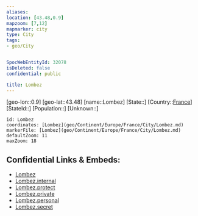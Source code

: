 ```yaml
---
aliases: 
location: [43.48,0.9]
mapzoom: [7,12] 
mapmarker: city 
type: City
tags:
- geo/City


SpocWebEntityId: 32078
isDeleted: false
confidential: public

title: Lombez
---
```

[geo-lon::0.9]
[geo-lat::43.48]
[name::Lombez]
[State::]
[Country::[France](geo/Continent/Europe/France.md)]
[StateId::]
[Population::]
[Unknown::]


```leaflet
id: Lombez
coordinates: [Lombez](geo/Continent/Europe/France/City/Lombez.md)
markerFile: [Lombez](geo/Continent/Europe/France/City/Lombez.md)
defaultZoom: 11 
maxZoom: 18
```


## Confidential Links & Embeds: 
- [Lombez](../../../../../../_public/geo/Continent/Europe/France/City/Lombez.md) 
- [Lombez.internal](../../../../../../_internal/geo/Continent/Europe/France/City/Lombez.internal.md) 
- [Lombez.protect](../../../../../../_protect/geo/Continent/Europe/France/City/Lombez.protect.md) 
- [Lombez.private](../../../../../../_private/geo/Continent/Europe/France/City/Lombez.private.md) 
- [Lombez.personal](../../../../../../_personal/geo/Continent/Europe/France/City/Lombez.personal.md) 
- [Lombez.secret](../../../../../../_secret/geo/Continent/Europe/France/City/Lombez.secret.md) 
